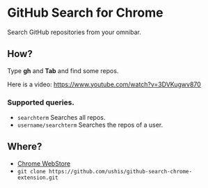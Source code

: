 # GitHub Search for Chrome

Search GitHub repositories from your omnibar.

## How?

Type **gh** and **Tab** and find some repos.

Here is a video: https://www.youtube.com/watch?v=3DVKugwv870

### Supported queries.

- ```searchterm``` Searches all repos.
- ```username/searchterm``` Searches the repos of a user.

## Where?

- [Chrome WebStore](https://chrome.google.com/webstore/detail/github-search/deoidkimdgonjkhffoaieoejhfcmcfbn)
- ```git clone https://github.com/ushis/github-search-chrome-extension.git```

